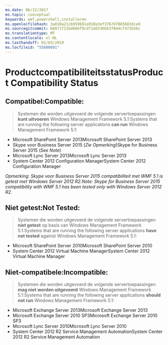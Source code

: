 ```yaml
---
ms.date: 06/12/2017
ms.topic: conceptual
keywords: wmf,powershell,installeren
ms.openlocfilehash: 3a810a21cb959691a910a3ef3767d7885683dce8
ms.sourcegitcommit: b6871f21bd666f9cd71dd336bb3f844cf472b56c
ms.translationtype: MT
ms.contentlocale: nl-NL
ms.lasthandoff: 02/03/2019
ms.locfileid: "55688691"
---
```

# <a name="product-compatibility-status"></a><span data-ttu-id="1a80a-102">Productcompatibiliteitsstatus</span><span class="sxs-lookup"><span data-stu-id="1a80a-102">Product Compatibility Status</span></span>

## <a name="compatible"></a><span data-ttu-id="1a80a-103">Compatibel:</span><span class="sxs-lookup"><span data-stu-id="1a80a-103">Compatible:</span></span>
> <span data-ttu-id="1a80a-104">Systemen die worden uitgevoerd de volgende servertoepassingen **kunt uitvoeren** Windows Management Framework 5.1:</span><span class="sxs-lookup"><span data-stu-id="1a80a-104">Systems that are running the following server applications **can run** Windows Management Framework 5.1:</span></span>

- <span data-ttu-id="1a80a-105">Microsoft SharePoint Server 2013</span><span class="sxs-lookup"><span data-stu-id="1a80a-105">Microsoft SharePoint Server 2013</span></span>
- <span data-ttu-id="1a80a-106">Skype voor Business Server 2015 (_Zie Opmerking_)</span><span class="sxs-lookup"><span data-stu-id="1a80a-106">Skype for Business Server 2015 (_See Note_)</span></span>
- <span data-ttu-id="1a80a-107">Microsoft Lync Server 2013</span><span class="sxs-lookup"><span data-stu-id="1a80a-107">Microsoft Lync Server 2013</span></span>
- <span data-ttu-id="1a80a-108">System Center 2012 Configuration Manager</span><span class="sxs-lookup"><span data-stu-id="1a80a-108">System Center 2012 Configuration Manager</span></span>

<span data-ttu-id="1a80a-109">_Opmerking: Skype voor Business Server 2015 compatibiliteit met WMF 5.1 is getest met Windows Server 2012 R2._</span><span class="sxs-lookup"><span data-stu-id="1a80a-109">_Note: Skype for Business Server 2015 compatibility with WMF 5.1 has been tested only with Windows Server 2012 R2._</span></span>

## <a name="not-tested"></a><span data-ttu-id="1a80a-110">Niet getest:</span><span class="sxs-lookup"><span data-stu-id="1a80a-110">Not Tested:</span></span>
> <span data-ttu-id="1a80a-111">Systemen die worden uitgevoerd de volgende servertoepassingen **niet getest** op basis van Windows Management Framework 5.1:</span><span class="sxs-lookup"><span data-stu-id="1a80a-111">Systems that are running the following server applications **have not tested** against Windows Management Framework 5.1:</span></span>

- <span data-ttu-id="1a80a-112">Microsoft SharePoint Server 2010</span><span class="sxs-lookup"><span data-stu-id="1a80a-112">Microsoft SharePoint Server 2010</span></span>
- <span data-ttu-id="1a80a-113">System Center 2012 Virtual Machine Manager</span><span class="sxs-lookup"><span data-stu-id="1a80a-113">System Center 2012 Virtual Machine Manager</span></span>

## <a name="incompatible"></a><span data-ttu-id="1a80a-114">Niet-compatibele:</span><span class="sxs-lookup"><span data-stu-id="1a80a-114">Incompatible:</span></span>
> <span data-ttu-id="1a80a-115">Systemen die worden uitgevoerd de volgende servertoepassingen **mag niet worden uitgevoerd** Windows Management Framework 5.1:</span><span class="sxs-lookup"><span data-stu-id="1a80a-115">Systems that are running the following server applications **should not run** Windows Management Framework 5.1:</span></span>

- <span data-ttu-id="1a80a-116">Microsoft Exchange Server 2013</span><span class="sxs-lookup"><span data-stu-id="1a80a-116">Microsoft Exchange Server 2013</span></span>
- <span data-ttu-id="1a80a-117">Microsoft Exchange Server 2010 SP3</span><span class="sxs-lookup"><span data-stu-id="1a80a-117">Microsoft Exchange Server 2010 SP3</span></span>
- <span data-ttu-id="1a80a-118">Microsoft Lync Server 2010</span><span class="sxs-lookup"><span data-stu-id="1a80a-118">Microsoft Lync Server 2010</span></span>
- <span data-ttu-id="1a80a-119">System Center 2012 R2 Service Management Automation</span><span class="sxs-lookup"><span data-stu-id="1a80a-119">System Center 2012 R2 Service Management Automation</span></span>

